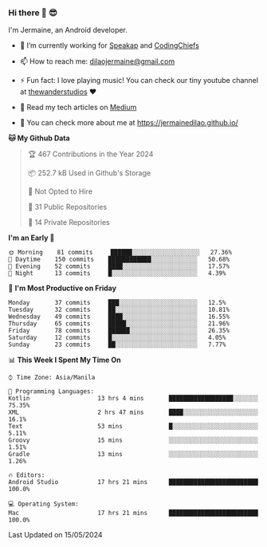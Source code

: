 ### Hi there 👋 😎
I'm Jermaine, an Android developer.

- 🔭 I’m currently working for [Speakap](https://www.speakap.com/) and [CodingChiefs](https://codingchiefs.com/en/)

- 📫 How to reach me: dilaojermaine@gmail.com

- ⚡ Fun fact: I love playing music! You can check our tiny youtube channel at [thewanderstudios](https://www.youtube.com/thewanderstudios) ♥️

- 📖 Read my tech articles on [Medium](https://jermainedilao.medium.com/)

- 👀 You can check more about me at https://jermainedilao.github.io/

<!--
**jermainedilao/jermainedilao** is a ✨ _special_ ✨ repository because its `README.md` (this file) appears on your GitHub profile.

Here are some ideas to get you started:

- 🔭 I’m currently working on ...
- 🌱 I’m currently learning ...
- 👯 I’m looking to collaborate on ...
- 🤔 I’m looking for help with ...
- 💬 Ask me about ...
- 📫 How to reach me: ...
- 😄 Pronouns: ...
- ⚡ Fun fact: ...
-->

<!--START_SECTION:waka-->
**🐱 My Github Data** 

> 🏆 467 Contributions in the Year 2024
 > 
> 📦 252.7 kB Used in Github's Storage 
 > 
> 🚫 Not Opted to Hire
 > 
> 📜 31 Public Repositories 
 > 
> 🔑 14 Private Repositories  
 > 
**I'm an Early 🐤** 

```text
🌞 Morning    81 commits     ██████░░░░░░░░░░░░░░░░░░░   27.36% 
🌆 Daytime    150 commits    ████████████░░░░░░░░░░░░░   50.68% 
🌃 Evening    52 commits     ████░░░░░░░░░░░░░░░░░░░░░   17.57% 
🌙 Night      13 commits     █░░░░░░░░░░░░░░░░░░░░░░░░   4.39%

```
📅 **I'm Most Productive on Friday** 

```text
Monday       37 commits     ███░░░░░░░░░░░░░░░░░░░░░░   12.5% 
Tuesday      32 commits     ██░░░░░░░░░░░░░░░░░░░░░░░   10.81% 
Wednesday    49 commits     ████░░░░░░░░░░░░░░░░░░░░░   16.55% 
Thursday     65 commits     █████░░░░░░░░░░░░░░░░░░░░   21.96% 
Friday       78 commits     ██████░░░░░░░░░░░░░░░░░░░   26.35% 
Saturday     12 commits     █░░░░░░░░░░░░░░░░░░░░░░░░   4.05% 
Sunday       23 commits     ██░░░░░░░░░░░░░░░░░░░░░░░   7.77%

```


📊 **This Week I Spent My Time On** 

```text
⌚︎ Time Zone: Asia/Manila

💬 Programming Languages: 
Kotlin                   13 hrs 4 mins       ██████████████████░░░░░░░   75.35% 
XML                      2 hrs 47 mins       ████░░░░░░░░░░░░░░░░░░░░░   16.1% 
Text                     53 mins             █░░░░░░░░░░░░░░░░░░░░░░░░   5.11% 
Groovy                   15 mins             ░░░░░░░░░░░░░░░░░░░░░░░░░   1.51% 
Gradle                   13 mins             ░░░░░░░░░░░░░░░░░░░░░░░░░   1.26%

🔥 Editors: 
Android Studio           17 hrs 21 mins      █████████████████████████   100.0%

💻 Operating System: 
Mac                      17 hrs 21 mins      █████████████████████████   100.0%

```


 Last Updated on 15/05/2024
<!--END_SECTION:waka-->
